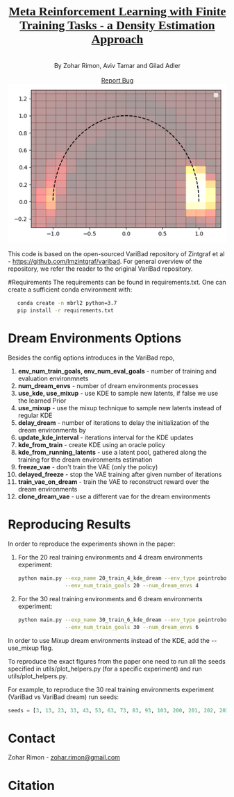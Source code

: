 <p align="center"><h1 align='center' class="header-title" style="font-family:'Nunito';"><a href="#">
Meta Reinforcement Learning with Finite Training Tasks - a Density Estimation Approach</a>
</h1> <p align="center">
 <br/> By Zohar Rimon, Aviv Tamar and Gilad Adler <br />
<br /> <a href="https://github.com/zoharri/ReId/issues">Report Bug</a> <br />
<img src="gifs/all_goals.gif"></p></p>



This code is based on the open-sourced VariBad repository of Zintgraf et al -
https://github.com/lmzintgraf/varibad.
For general overview of the repository, we refer the reader 
to the original VariBad repository.

#Requirements
The requirements can be found in requirements.txt. One can create a sufficient conda environment with:
```sh
   conda create -n mbrl2 python=3.7
   pip install -r requirements.txt
   ```


# Dream Environments Options
Besides the config options introduces in the VariBad repo, 
1. **env_num_train_goals, env_num_eval_goals** - number of training and evaluation environmnets
2. **num_dream_envs** - number of dream environments processes
3. **use_kde, use_mixup** - use KDE to sample new latents, if false we use the learned Prior
4. **use_mixup** - use the mixup technique to sample new latents instead of regular KDE
5. **delay_dream** - number of iterations to delay the initialization of the dream environments by
6. **update_kde_interval** - iterations interval for the KDE updates
7. **kde_from_train** - create KDE using an oracle policy
8. **kde_from_running_latents** - use a latent pool, gathered along the training for the dream environments estimation
9. **freeze_vae** - don't train the VAE (only the policy)
10. **delayed_freeze** - stop the VAE training after given number of iterations
11. **train_vae_on_dream** - train the VAE to reconstruct reward over the dream environments
12. **clone_dream_vae** - use a different vae for the dream environments

# Reproducing Results
In order to reproduce the experiments shown in the paper:
1. For the 20 real training environments and 4 dream environments experiment:
   ```sh
   python main.py --exp_name 20_train_4_kde_dream --env_type pointrobot_varibad\
                  --env_num_train_goals 20 --num_dream_envs 4
   ```
   
2. For the 30 real training environments and 6 dream environments experiment:
   ```sh
   python main.py --exp_name 30_train_6_kde_dream --env_type pointrobot_varibad \
                  --env_num_train_goals 30 --num_dream_envs 6
   ```

In order to use Mixup dream environments instead of the KDE, add the --use_mixup flag. 

To reproduce the exact figures from the paper one need to run all the seeds specified in utils/plot_helpers.py (for a specific experiment) and run utils/plot_helpers.py.

For example, to reproduce the 30 real training environments experiment (VariBad vs VariBad dream) run seeds:
```python
seeds = [3, 13, 23, 33, 43, 53, 63, 73, 83, 93, 103, 200, 201, 202, 203]
```

# Contact
Zohar Rimon -  zohar.rimon@gmail.com

# Citation

